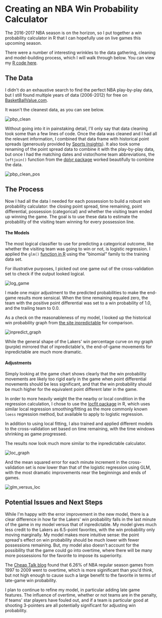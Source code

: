 # Creating an NBA Win Probability Calculator

The 2016-2017 NBA season is on the horizon, so I put together a win probability calculator in R that I can hopefully use on live games this upcoming season.

There were a number of interesting wrinkles to the data gathering, cleaning and model-building process, which I will walk through below. You can view my [R code here](https://github.com/colekev/nba_win_prob_calc/blob/master/nba_win_prob.R).

## The Data

I didn't do an exhaustive search to find the perfect NBA play-by-play data, but I still found multiple years of data (2006-2012) for free on [BasketBallValue.com](http://basketballvalue.com/downloads.php). 

It wasn't the cleanest data, as you can see below.

![pbp_clean](https://github.com/colekev/nba_win_prob_calc/blob/master/images/pbp_preClean.png)

Without going into it in painstaking detail, I'll only say that data cleaning took some than a few lines of code. Once the data was cleaned and I had all the relevant information, I combined that data frame with historical point spreads (generously provided by [Sports Insights](https://www.sportsinsights.com/)). It also took some renaming of the point spread data to combine it with the play-by-play data, but once I had the matching dates and vistor/home team abbreviations, the `leftjoin()` function from the [dplyr package](https://cran.rstudio.com/web/packages/dplyr/vignettes/introduction.html) worked beautifully to combine the data.

![pbp_clean_pos](https://github.com/colekev/nba_win_prob_calc/blob/master/images/pbp_posClean.png)

## The Process

Now I had all the data I needed for each possession to build a robust win probability calculator: the closing point spread, time remaining, point differential, possession (categorical) and whether the visiting team ended up winning the game. The goal is to use these data to estimate the probability of the visiting team winning for every possession line.

#### The Models

The most logical classifier to use for predicting a categorical outcome, like whether the visiting team was going to win or not, is logistic regression. I applied the `glm()` [function in R](http://www.statmethods.net/advstats/glm.html) using the "binomial" family to the training data set.

For illustrative purposes, I picked out one game out of the cross-validation set to check if the output looked logical.

![log_game](https://github.com/colekev/nba_win_prob_calc/blob/master/images/nbaWinProb.png)

I made one major adjustment to the predicted probabilities to make the end-game results more sensical. When the time remaining equaled zero, the team with the positive point differential was set to a win probability of 1.0, and the trailing team to 0.0.

As a check on the reasonableness of my model, I looked up the historical win probability graph from [the site inpredictable](http://stats.inpredictable.com/nba/wpBox.php?season=2010&month=10&date=2010-10-26&gid=0021000003&pregm=odds) for comparison.

![inpredict_graph](https://github.com/colekev/nba_win_prob_calc/blob/master/images/inpredict.png)

While the general shape of the Lakers' win percentage curve on my graph (purple) mirrored that of inpredictable's, the end-of-game movements for inpredictable are much more dramatic. 

#### Adjustments

Simply looking at the game chart shows clearly that the win probability movements are likely too rigid early in the game when point differential movements should be less significant, and that the win probability should be much higher for the equivalent point different later in the game. 

In order to more heavily weight the the nearby or local condition in the regression calculation, I chose to use the [locfit package](https://cran.r-project.org/web/packages/locfit/locfit.pdf) in R, which uses similar local regression smoothing/fitting as the more commonly known `loess` regression method, but available to apply to logistic regression.

In addition to using local fitting, I also trained and applied different models to the cross-validation set based on time remaining, with the time windows shrinking as game progressed.

The results now look much more similar to the inpredictable calculator.

![loc_graph](https://github.com/colekev/nba_win_prob_calc/blob/master/images/nbaWinProbLoc_byQtr.png)

And the mean squared error for each minute increment in the cross-validation set is now lower than that of the logistic regression using GLM, with the most dramatic improvements near the beginnings and ends of games.

![glm_versus_loc](https://github.com/colekev/nba_win_prob_calc/blob/master/images/nbaWinErrorDiff.png)

## Potential Issues and Next Steps

While I'm happy with the error improvement in the new model, there is a clear difference in how far the Lakers' win probability falls in the last minute of the game in my model versus that of inpredictable. My model gives much less credit to the Lakers as 6.5-point favorites, with the win probability only moving marginally. My model makes more intuitive sense: the point spread's effect on win probability should be much lower with fewer possessions remaining. But, my model also doesn't account for the possibility that the game could go into overtime, where there will be many more possessions for the favorite to impose its superiority.

The [Cheap Talk blog](https://cheaptalk.org/2009/06/10/the-overtime-spike-in-nba-basketball/) found that 6.26% of NBA regular season games from 1997 to 2009 went to overtime, which is more siginificant than you'd think, but not high enough to cause such a large benefit to the favorite in terms of late-game win probability.

I plan to continue to refine my model, in particular adding late game features. The influence of overtime, whether or not teams are in the penalty, if teams' star players have fouled out, and if a team is particular good at shooting 3-pointers are all potentially significant for adjusting win probability.
